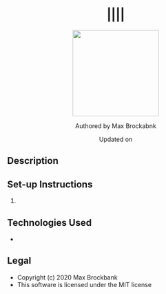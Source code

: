 <h1 align="center">||<!-- Add Project Title Here -->||</h1>
<div align="center">
<img src="https://github.com/MaxBrockbank.png" width="200px" height="auto" >
</div>
<p align="center">Authored by Max Brockabnk</p>
<p align="center">Updated on <!-- Last updated --></p>

## Description


## Set-up Instructions
1. 

## Technologies Used
* 

## Legal
* Copyright (c) 2020 Max Brockbank
* This software is licensed under the MIT license